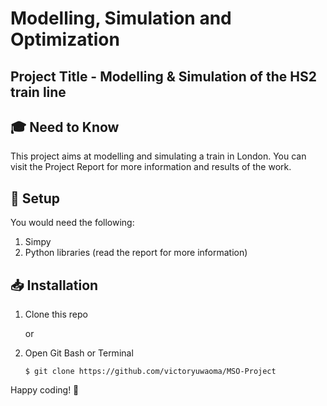 # Modelling, Simulation and Optimization
## Project Title - Modelling &amp; Simulation of the HS2 train line

## 🎓 Need to Know
This project aims at modelling and simulating a train in London. You can visit the Project Report for more information and results of the work.

## 🚀 Setup
You would need the following:

1. Simpy
2. Python libraries (read the report for more information)

## 📥 Installation
1. Clone this repo

   or

2. Open Git Bash or Terminal

       $ git clone https://github.com/victoryuwaoma/MSO-Project

Happy coding! 🤎
